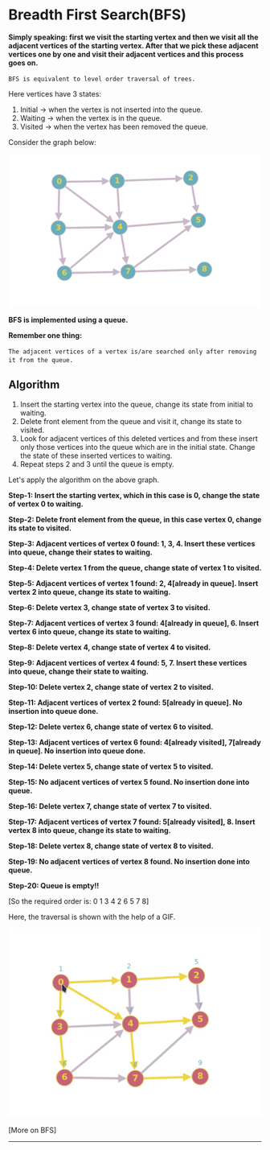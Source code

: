 # Breadth First Search(BFS)

**Simply speaking: first we visit the starting vertex and then we visit all the adjacent vertices of the starting vertex. After that we pick these adjacent vertices one by one and visit their adjacent vertices and this process goes on.**


`BFS is equivalent to level order traversal of trees.`

Here vertices have 3 states:
1. Initial -> when the vertex is not inserted into the queue.
2. Waiting -> when the vertex is in the queue.
3. Visited -> when the vertex has been removed the queue.

Consider the graph below:

![image](https://github.com/C0DER11101/DSA_revisit/blob/master/DSAcpp/Algorithms/Graphs/Diagraph2.png?raw=true)

**BFS is implemented using a queue.**

**Remember one thing:**

` The adjacent vertices of a vertex is/are searched only after removing it from the queue. `


## Algorithm

1. Insert the starting vertex into the queue, change its state from initial to waiting.
2. Delete front element from the queue and visit it, change its state to visited.
3. Look for adjacent vertices of this deleted vertices and from these insert only those vertices into the queue which are in the initial state. Change the state of these inserted vertices to waiting.
4. Repeat steps 2 and 3 until the queue is empty.

Let's apply the algorithm on the above graph.

**Step-1: Insert the starting vertex, which in this case is 0, change the state of vertex 0 to waiting.**

**Step-2: Delete front element from the queue, in this case vertex 0, change its state to visited.**

**Step-3: Adjacent vertices of vertex 0 found: 1, 3, 4. Insert these vertices into queue, change their states to waiting.**

**Step-4: Delete vertex 1 from the queue, change state of vertex 1 to visited.**

**Step-5: Adjacent vertices of vertex 1 found: 2, 4[already in queue]. Insert vertex 2 into queue, change its state to waiting.**

**Step-6: Delete vertex 3, change state of vertex 3 to visited.**

**Step-7: Adjacent vertices of vertex 3 found: 4[already in queue], 6. Insert vertex 6 into queue, change its state to waiting.**

**Step-8: Delete vertex 4, change state of vertex 4 to visited.**

**Step-9: Adjacent vertices of vertex 4 found: 5, 7. Insert these vertices into queue, change their state to waiting.**

**Step-10: Delete vertex 2, change state of vertex 2 to visited.**

**Step-11: Adjacent vertices of vertex 2 found: 5[already in queue]. No insertion into queue done.**

**Step-12: Delete vertex 6, change state of vertex 6 to visited.**

**Step-13: Adjacent vertices of vertex 6 found: 4[already visited], 7[already in queue]. No insertion into queue done.**

**Step-14: Delete vertex 5, change state of vertex 5 to visited.**

**Step-15: No adjacent vertices of vertex 5 found. No insertion done into queue.**

**Step-16: Delete vertex 7, change state of vertex 7 to visited.**

**Step-17: Adjacent vertices of vertex 7 found: 5[already visited], 8. Insert vertex 8 into queue, change its state to waiting.**

**Step-18: Delete vertex 8, change state of vertex 8 to visited.**

**Step-19: No adjacent vertices of vertex 8 found. No insertion done into queue.**

**Step-20: Queue is empty!!**

[So the required order is: 0 1 3 4 2 6 5 7 8]

Here, the traversal is shown with the help of a GIF.

![image](https://github.com/C0DER11101/DSA_revisit/blob/master/DSAcpp/Algorithms/Graphs/BFS.gif?raw=true)


[More on BFS]


---
